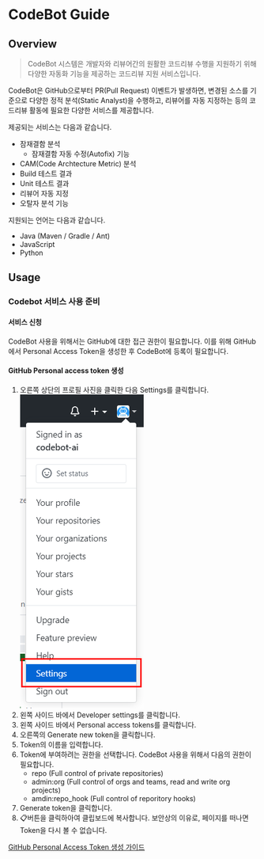 # CodeBot Guide
## Overview
> CodeBot 시스템은 개발자와 리뷰어간의 원활한 코드리뷰 수행을 지원하기 위해 다양한 자동화 기능을 제공하는 코드리뷰 지원 서비스입니다.

CodeBot은 GitHub으로부터 PR(Pull Request) 이벤트가 발생하면, 변경된 소스를 기준으로 다양한 정적 분석(Static Analyst)을 수행하고, 리뷰어를 자동 지정하는 등의 코드리뷰 활동에 필요한 다양한 서비스를 제공합니다.

제공되는 서비스는 다음과 같습니다.
* 잠재결함 분석
  * 잠재결함 자동 수정(Autofix) 기능
* CAM(Code Archtecture Metric) 분석
* Build 테스트 결과
* Unit 테스트 결과
* 리뷰어 자동 지정
* 오탈자 분석 기능

지원되는 언어는 다음과 같습니다.
* Java (Maven / Gradle / Ant)
* JavaScript
* Python

## Usage
### Codebot 서비스 사용 준비
#### 서비스 신청
CodeBot 사용을 위해서는 GitHub에 대한 접근 권한이 필요합니다. 이를 위해 GitHub에서 Personal Access Token을 생성한 후 CodeBot에 등록이 필요합니다.
#### GitHub Personal access token 생성
1. 오른쪽 상단의 프로필 사진을 클릭한 다음 Settings를 클릭합니다.
![Settings](/images/github-access-token-생성-01.png)
2. 왼쪽 사이드 바에서 Developer settings를 클릭합니다.
3. 왼쪽 사이드 바에서 Personal access tokens를 클릭합니다.
4. 오른쪽의 Generate new token을 클릭합니다.
5. Token의 이름을 입력합니다.
6. Token에 부여하려는 권한을 선택합니다. CodeBot 사용을 위해서 다음의 권한이 필요합니다.
   * repo (Full control of private repositories)
   * admin:org (Full control of orgs and teams, read and write org projects)
   * amdin:repo_hook (Full control of reporitory hooks)
7. Generate token을 클릭합니다.
8. :clipboard:버튼을 클릭하아여 클립보드에 복사합니다. 보안상의 이유로, 페이지를 떠나면 Token을 다시 볼 수 없습니다.

[GitHub Personal Access Token 생성 가이드](#github-personal-access-token-생성)

